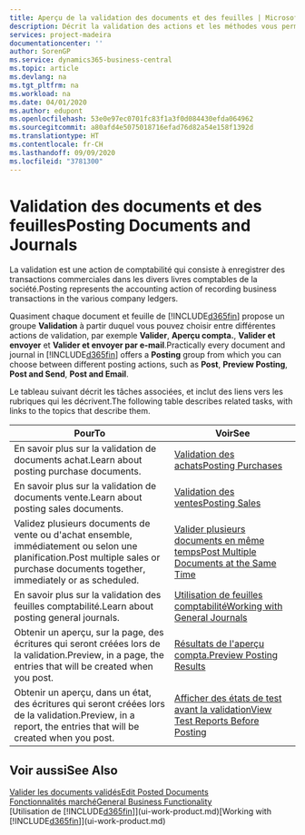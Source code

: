 ```yaml
---
title: Aperçu de la validation des documents et des feuilles | Microsoft Docs
description: Décrit la validation des actions et les méthodes vous permettant de valider des documents et des feuilles.
services: project-madeira
documentationcenter: ''
author: SorenGP
ms.service: dynamics365-business-central
ms.topic: article
ms.devlang: na
ms.tgt_pltfrm: na
ms.workload: na
ms.date: 04/01/2020
ms.author: edupont
ms.openlocfilehash: 53e0e97ec0701fc83f1a3f0d084430efda064962
ms.sourcegitcommit: a80afd4e5075018716efad76d82a54e158f1392d
ms.translationtype: HT
ms.contentlocale: fr-CH
ms.lasthandoff: 09/09/2020
ms.locfileid: "3781300"
---
```

# <a name="posting-documents-and-journals"></a><span data-ttu-id="6af8c-103">Validation des documents et des feuilles</span><span class="sxs-lookup"><span data-stu-id="6af8c-103">Posting Documents and Journals</span></span>
<span data-ttu-id="6af8c-104">La validation est une action de comptabilité qui consiste à enregistrer des transactions commerciales dans les divers livres comptables de la société.</span><span class="sxs-lookup"><span data-stu-id="6af8c-104">Posting represents the accounting action of recording business transactions in the various company ledgers.</span></span>

<span data-ttu-id="6af8c-105">Quasiment chaque document et feuille de [!INCLUDE[d365fin](includes/d365fin_md.md)] propose un groupe **Validation** à partir duquel vous pouvez choisir entre différentes actions de validation, par exemple **Valider**, **Aperçu compta.**, **Valider et envoyer** et **Valider et envoyer par e-mail**.</span><span class="sxs-lookup"><span data-stu-id="6af8c-105">Practically every document and journal in [!INCLUDE[d365fin](includes/d365fin_md.md)] offers a **Posting** group from which you can choose between different posting actions, such as **Post**, **Preview Posting**, **Post and Send**, **Post and Email**.</span></span>

<span data-ttu-id="6af8c-106">Le tableau suivant décrit les tâches associées, et inclut des liens vers les rubriques qui les décrivent.</span><span class="sxs-lookup"><span data-stu-id="6af8c-106">The following table describes related tasks, with links to the topics that describe them.</span></span>

| <span data-ttu-id="6af8c-107">Pour</span><span class="sxs-lookup"><span data-stu-id="6af8c-107">To</span></span> | <span data-ttu-id="6af8c-108">Voir</span><span class="sxs-lookup"><span data-stu-id="6af8c-108">See</span></span> |
| --- | --- |
| <span data-ttu-id="6af8c-109">En savoir plus sur la validation de documents achat.</span><span class="sxs-lookup"><span data-stu-id="6af8c-109">Learn about posting purchase documents.</span></span> |[<span data-ttu-id="6af8c-110">Validation des achats</span><span class="sxs-lookup"><span data-stu-id="6af8c-110">Posting Purchases</span></span>](ui-post-purchases.md) |
| <span data-ttu-id="6af8c-111">En savoir plus sur la validation de documents vente.</span><span class="sxs-lookup"><span data-stu-id="6af8c-111">Learn about posting sales documents.</span></span> |[<span data-ttu-id="6af8c-112">Validation des ventes</span><span class="sxs-lookup"><span data-stu-id="6af8c-112">Posting Sales</span></span>](ui-post-sales.md) |
| <span data-ttu-id="6af8c-113">Validez plusieurs documents de vente ou d'achat ensemble, immédiatement ou selon une planification.</span><span class="sxs-lookup"><span data-stu-id="6af8c-113">Post multiple sales or purchase documents together, immediately or as scheduled.</span></span>|[<span data-ttu-id="6af8c-114">Valider plusieurs documents en même temps</span><span class="sxs-lookup"><span data-stu-id="6af8c-114">Post Multiple Documents at the Same Time</span></span>](ui-batch-posting.md)|
| <span data-ttu-id="6af8c-115">En savoir plus sur la validation des feuilles comptabilité.</span><span class="sxs-lookup"><span data-stu-id="6af8c-115">Learn about posting general journals.</span></span> |[<span data-ttu-id="6af8c-116">Utilisation de feuilles comptabilité</span><span class="sxs-lookup"><span data-stu-id="6af8c-116">Working with General Journals</span></span>](ui-work-general-journals.md) |
| <span data-ttu-id="6af8c-117">Obtenir un aperçu, sur la page, des écritures qui seront créées lors de la validation.</span><span class="sxs-lookup"><span data-stu-id="6af8c-117">Preview, in a page, the entries that will be created when you post.</span></span> |[<span data-ttu-id="6af8c-118">Résultats de l'aperçu compta.</span><span class="sxs-lookup"><span data-stu-id="6af8c-118">Preview Posting Results</span></span>](ui-how-preview-post-results.md) |
| <span data-ttu-id="6af8c-119">Obtenir un aperçu, dans un état, des écritures qui seront créées lors de la validation.</span><span class="sxs-lookup"><span data-stu-id="6af8c-119">Preview, in a report, the entries that will be created when you post.</span></span> |[<span data-ttu-id="6af8c-120">Afficher des états de test avant la validation</span><span class="sxs-lookup"><span data-stu-id="6af8c-120">View Test Reports Before Posting</span></span>](ui-how-view-test-reports-posting.md) |

## <a name="see-also"></a><span data-ttu-id="6af8c-121">Voir aussi</span><span class="sxs-lookup"><span data-stu-id="6af8c-121">See Also</span></span>
[<span data-ttu-id="6af8c-122">Valider les documents validés</span><span class="sxs-lookup"><span data-stu-id="6af8c-122">Edit Posted Documents</span></span>](across-edit-posted-document.md)  
[<span data-ttu-id="6af8c-123">Fonctionnalités marché</span><span class="sxs-lookup"><span data-stu-id="6af8c-123">General Business Functionality</span></span>](ui-across-business-areas.md)  
<span data-ttu-id="6af8c-124">[Utilisation de [!INCLUDE[d365fin](includes/d365fin_md.md)]](ui-work-product.md)</span><span class="sxs-lookup"><span data-stu-id="6af8c-124">[Working with [!INCLUDE[d365fin](includes/d365fin_md.md)]](ui-work-product.md)</span></span>
